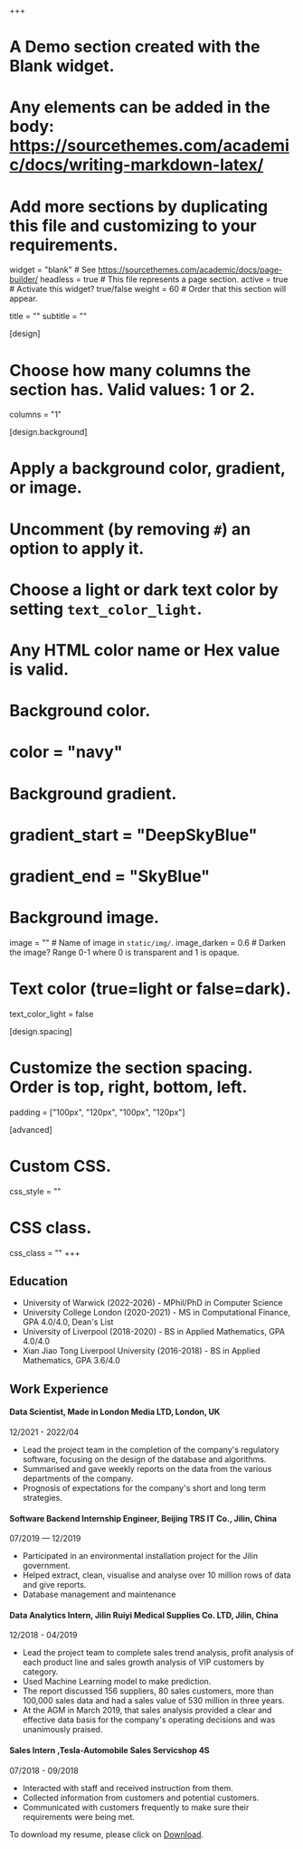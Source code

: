 +++
# A Demo section created with the Blank widget.
# Any elements can be added in the body: https://sourcethemes.com/academic/docs/writing-markdown-latex/
# Add more sections by duplicating this file and customizing to your requirements.

widget = "blank"  # See https://sourcethemes.com/academic/docs/page-builder/
headless = true  # This file represents a page section.
active = true # Activate this widget? true/false
weight = 60  # Order that this section will appear.

title = ""
subtitle = ""

[design]
  # Choose how many columns the section has. Valid values: 1 or 2.
  columns = "1"

[design.background]
  # Apply a background color, gradient, or image.
  #   Uncomment (by removing `#`) an option to apply it.
  #   Choose a light or dark text color by setting `text_color_light`.
  #   Any HTML color name or Hex value is valid.

  # Background color.
  # color = "navy"
  
  # Background gradient.
  # gradient_start = "DeepSkyBlue"
  # gradient_end = "SkyBlue"
  
  # Background image.
  image = ""  # Name of image in `static/img/`.
  image_darken = 0.6  # Darken the image? Range 0-1 where 0 is transparent and 1 is opaque.

  # Text color (true=light or false=dark).
  text_color_light = false

[design.spacing]
  # Customize the section spacing. Order is top, right, bottom, left.
  padding = ["100px", "120px", "100px", "120px"]

[advanced]
 # Custom CSS. 
 css_style = ""
 
 # CSS class.
 css_class = ""
+++

## Education

* University of Warwick (2022-2026) - MPhil/PhD in Computer Science
* University College London (2020-2021) - MS in Computational Finance, GPA 4.0/4.0, Dean's List
* University of Liverpool (2018-2020) - BS in Applied Mathematics, GPA 4.0/4.0
* Xian Jiao Tong Liverpool University (2016-2018) - BS in Applied Mathematics, GPA 3.6/4.0

## Work Experience

#### Data Scientist, Made in London Media LTD, London, UK
12/2021 - 2022/04

* Lead the project team in the completion of the company's regulatory software, focusing on the design of the database and algorithms.
* Summarised and gave weekly reports on the data from the various departments of the company.
* Prognosis of expectations for the company's short and long term strategies.

#### Software Backend Internship Engineer, Beijing TRS IT Co., Jilin, China
07/2019 — 12/2019

* Participated in an environmental installation project for the Jilin government.
* Helped extract, clean, visualise and analyse over 10 million rows of data and give reports.
* Database management and maintenance

#### Data Analytics Intern, Jilin Ruiyi Medical Supplies Co. LTD, Jilin, China
12/2018 - 04/2019

* Lead the project team to complete sales trend analysis, profit analysis of each product line and sales growth analysis of VIP customers by category.
* Used Machine Learning model to make prediction.
* The report discussed 156 suppliers, 80 sales customers, more than 100,000 sales data and had a sales value of 530 million in three years.
* At the AGM in March 2019, that sales analysis provided a clear and effective data basis for the company's operating decisions and was unanimously praised.

#### Sales Intern ,Tesla-Automobile Sales Servicshop 4S
07/2018 - 09/2018

* Interacted with staff and received instruction from them.
* Collected information from customers and potential customers.
* Communicated with customers frequently to make sure their requirements were being met.


To download my resume, please click on [Download](https://drive.google.com/file/d/1Wd4uc4GyP6iAFuzegHgWIniTVUy0f25X/view?usp=sharing).
